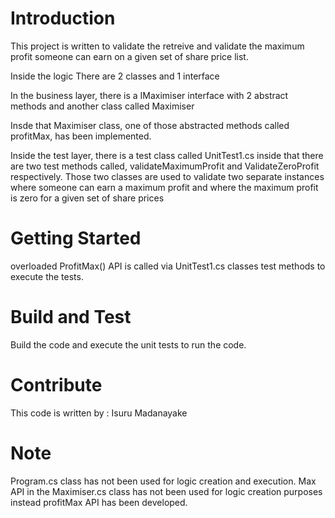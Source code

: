 # Introduction 
This project is written to validate the retreive and validate the maximum profit someone can earn on a given set of share price list. 

Inside the logic
There are 2 classes and 1 interface

In the business layer, there is a IMaximiser interface with 2 abstract methods 
and another class called Maximiser

Insde that Maximiser class, one of those abstracted methods called profitMax, has been implemented. 

Inside the test layer, there is a test class called UnitTest1.cs
inside that there are two test methods called, validateMaximumProfit and ValidateZeroProfit respectively. Those two classes are used to validate two separate instances where someone can earn a maximum profit and where the maximum profit is zero for a given set of share prices

# Getting Started

overloaded ProfitMax() API is called via UnitTest1.cs classes test methods to execute the tests. 

# Build and Test
Build the code and execute the unit tests to run the code. 

# Contribute
This code is written by : Isuru Madanayake


# Note
Program.cs class has not been used for logic creation and execution. 
Max API in the Maximiser.cs class has not been used for logic creation purposes instead profitMax API has been developed. 
